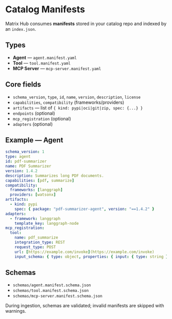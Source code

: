 # Catalog Manifests

Matrix Hub consumes **manifests** stored in your catalog repo and indexed by an `index.json`.

## Types

- **Agent** — `agent.manifest.yaml`
- **Tool** — `tool.manifest.yaml`
- **MCP Server** — `mcp-server.manifest.yaml`

## Core fields

- `schema_version`, `type`, `id`, `name`, `version`, `description`, `license`
- `capabilities`, `compatibility` (frameworks/providers)
- `artifacts` — list of `{ kind: pypi|oci|git|zip, spec: {...} }`
- `endpoints` (optional)
- `mcp_registration` (optional)
- `adapters` (optional)

## Example — Agent

```yaml
schema_version: 1
type: agent
id: pdf-summarizer
name: PDF Summarizer
version: 1.4.2
description: Summarizes long PDF documents.
capabilities: [pdf, summarize]
compatibility:
  frameworks: [langgraph]
  providers: [watsonx]
artifacts:
  - kind: pypi
    spec: { package: "pdf-summarizer-agent", version: "==1.4.2" }
adapters:
  - framework: langgraph
    template_key: langgraph-node
mcp_registration:
  tool:
    name: pdf_summarize
    integration_type: REST
    request_type: POST
    url: [https://example.com/invoke](https://example.com/invoke)
    input_schema: { type: object, properties: { input: { type: string } }, required: [input] }
```

## Schemas
* `schemas/agent.manifest.schema.json`
* `schemas/tool.manifest.schema.json`
* `schemas/mcp-server.manifest.schema.json`

During ingestion, schemas are validated; invalid manifests are skipped with warnings.
